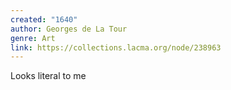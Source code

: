 ```yaml
---
created: "1640"
author: Georges de La Tour
genre: Art
link: https://collections.lacma.org/node/238963
---
```


Looks literal to me 